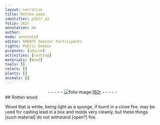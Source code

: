 ```yaml
---
layout: narrative
title: Rotten wood
identifier: p162r_a3
folio: 162r
annotation: no
author:
mode: annotated
editor: GR8975 Seminar Participants
rights: Public Domain
purposes: [advice]
activities: [casting]
materials: [Wood]
tools: []
colors: []
plants: []
animals: []
---
```


 <div class="folio" align="center">- - - - - <a href="http://gallica.bnf.fr/ark:/12148/btv1b10500001g/f329.item.r=" target="_blank"><img src="https://cu-mkp.github.io/GR8975-edition/assets/photo-icon.png" alt="folio image: " style="display:inline-block; margin-bottom:-3px;"/>162r</a> - - - - - </div> <span class="activity"></span> 
## Rotten wood

 
<span class="material">Wood</span> that is white, being <span class="unit">light as a sponge</span>, if burnt in a close fire, may be used for casting lead in a box and molds very cleanly, but these things [such material] do not withstand [open?] fire.
 